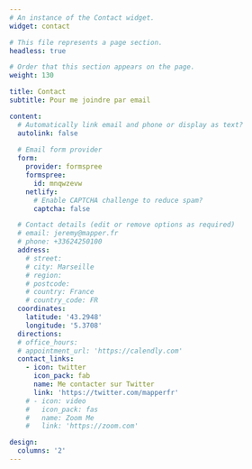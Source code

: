 ```yaml
---
# An instance of the Contact widget.
widget: contact

# This file represents a page section.
headless: true

# Order that this section appears on the page.
weight: 130

title: Contact
subtitle: Pour me joindre par email

content:
  # Automatically link email and phone or display as text?
  autolink: false
  
  # Email form provider
  form:
    provider: formspree
    formspree: 
      id: mnqwzevw
    netlify:
      # Enable CAPTCHA challenge to reduce spam?
      captcha: false

  # Contact details (edit or remove options as required)
  # email: jeremy@mapper.fr
  # phone: +33624250100
  address:
    # street: 
    # city: Marseille
    # region: 
    # postcode:
    # country: France
    # country_code: FR
  coordinates:
    latitude: '43.2948'
    longitude: '5.3708'
  directions: 
  # office_hours:
  # appointment_url: 'https://calendly.com'
  contact_links:
    - icon: twitter
      icon_pack: fab
      name: Me contacter sur Twitter
      link: 'https://twitter.com/mapperfr'
    # - icon: video
    #   icon_pack: fas
    #   name: Zoom Me
    #   link: 'https://zoom.com'

design:
  columns: '2'
---
```

